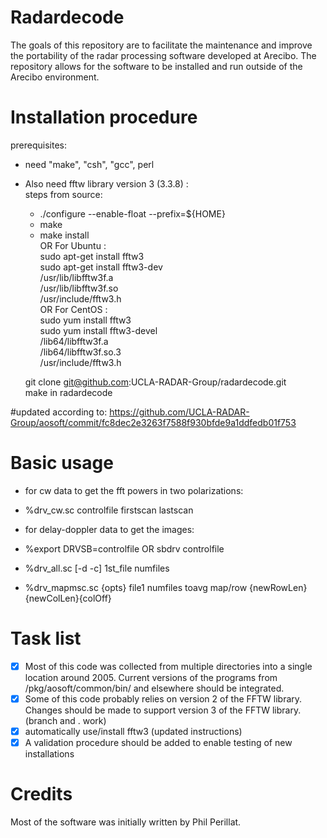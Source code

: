 # Radardecode

The goals of this repository are to facilitate the maintenance and improve the portability of the radar processing software developed at Arecibo.  The repository allows for the software to be installed and run outside of the Arecibo environment. 

# Installation procedure

prerequisites:  
- need "make", "csh", "gcc", perl  
  
- Also need fftw library version 3 (3.3.8) :  
    steps from source:  
    - ./configure --enable-float --prefix=${HOME}  
    -  make  
    -  make install  
    OR For Ubuntu :  
        sudo apt-get install fftw3  
        sudo apt-get install fftw3-dev  
        /usr/lib/libfftw3f.a  
        /usr/lib/libfftw3f.so  
        /usr/include/fftw3.h  
    OR For CentOS :  
        sudo yum install fftw3  
        sudo yum install fftw3-devel  
        /lib64/libfftw3f.a  
        /lib64/libfftw3f.so.3  
        /usr/include/fftw3.h  

    git clone git@github.com:UCLA-RADAR-Group/radardecode.git  
    make in radardecode  

#updated according to:
https://github.com/UCLA-RADAR-Group/aosoft/commit/fc8dec2e3263f7588f930bfde9a1ddfedb01f753

# Basic usage

- for cw data to get the fft powers in two polarizations:  
- %drv_cw.sc controlfile firstscan lastscan  


- for delay-doppler data to get the images:  
- %export DRVSB=controlfile OR sbdrv controlfile  
- %drv_all.sc [-d -c] 1st_file numfiles  
- %drv_mapmsc.sc {opts} file1 numfiles toavg map/row {newRowLen} {newColLen}{colOff}  

# Task list

- [x] Most of this code was collected from multiple directories into a single location around 2005.  Current versions of the programs from /pkg/aosoft/common/bin/ and elsewhere should be integrated.
- [x] Some of this code probably relies on version 2 of the FFTW library.  Changes should be made to support version 3 of the FFTW library.   (branch and . work)
- [x] automatically use/install fftw3 (updated instructions)
- [x] A validation procedure should be added to enable testing of new installations  

# Credits

Most of the software was initially written by Phil Perillat.  
